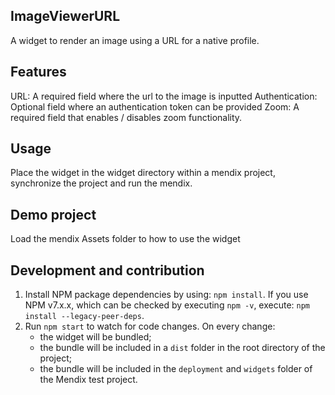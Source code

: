 ## ImageViewerURL
A widget to render an image using a URL for a native profile.

## Features
URL: A required field where the url to the image is inputted
Authentication: Optional field where an authentication token can be provided
Zoom: A required field that enables / disables zoom functionality.

## Usage
Place the widget in the widget directory within a mendix project, synchronize the project and run the mendix.

## Demo project
Load the mendix Assets folder to how to use the widget

## Development and contribution

1. Install NPM package dependencies by using: `npm install`. If you use NPM v7.x.x, which can be checked by executing `npm -v`, execute: `npm install --legacy-peer-deps`.
1. Run `npm start` to watch for code changes. On every change:
    - the widget will be bundled;
    - the bundle will be included in a `dist` folder in the root directory of the project;
    - the bundle will be included in the `deployment` and `widgets` folder of the Mendix test project.


